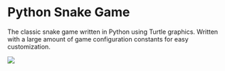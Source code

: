 # Python Snake Game

The classic snake game written in Python using Turtle graphics.
Written with a large amount of game configuration constants for easy customization.

![](Demo.gif)
